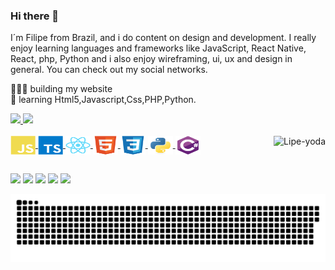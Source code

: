 ### Hi there 👋

I´m Filipe from Brazil, and i do content on design and development. I really enjoy learning languages and frameworks like JavaScript, React Native, React, php, Python and i also enjoy wireframing, ui, ux and design in general. You can check out my social networks.

👨🏼‍💻 building my website  
🧠 learning Html5,Javascript,Css,PHP,Python.

<div>
  <a href="https://github.com/LipeDev1">
  <img height="180em" src="https://github-readme-stats.vercel.app/api?username=LipeDev1&show_icons=true&theme=dark&include_all_commits=true&count_private=true"/>
  <img height="180em" src="https://github-readme-stats.vercel.app/api/top-langs/?username=LipeDev1&layout=compact&langs_count=7&theme=dark"/>
</div>
<div style="display: inline_block"><br>
  <img align="center" alt="Lipe-Js" height="30" width="40" src="https://raw.githubusercontent.com/devicons/devicon/master/icons/javascript/javascript-plain.svg">
  <img align="center" alt="Lipe-Ts" height="30" width="40" src="https://raw.githubusercontent.com/devicons/devicon/master/icons/typescript/typescript-plain.svg">
  <img align="center" alt="Lipe-React" height="30" width="40" src="https://raw.githubusercontent.com/devicons/devicon/master/icons/react/react-original.svg">
  <img align="center" alt="Lipe-HTML" height="30" width="40" src="https://raw.githubusercontent.com/devicons/devicon/master/icons/html5/html5-original.svg">
  <img align="center" alt="Lipe-CSS" height="30" width="40" src="https://raw.githubusercontent.com/devicons/devicon/master/icons/css3/css3-original.svg">
  <img align="center" alt="Lipe-Python" height="30" width="40" src="https://raw.githubusercontent.com/devicons/devicon/master/icons/python/python-original.svg">
  <img align="center" alt="Lipe-Csharp" height="30" width="40" src="https://raw.githubusercontent.com/devicons/devicon/master/icons/csharp/csharp-original.svg">
  <img align="right" alt="Lipe-yoda" src="https://media1.tenor.com/images/d46c897e979f2cc6b9764bee26c665a6/tenor.gif?itemid=16181871">
</div>
  
  ##
 
<div> 
  <a href="https://www.youtube.com/channel/UCnEgPKmzKUkiigehHAWtXjw" target="_blank"><img src="https://img.shields.io/badge/YouTube-FF0000?style=for-the-badge&logo=youtube&logoColor=white" target="_blank"></a>
  <a href="https://instagram.com/filipe._fernandes" target="_blank"><img src="https://img.shields.io/badge/-Instagram-%23E4405F?style=for-the-badge&logo=instagram&logoColor=white" target="_blank"></a>
 	<a href="https://www.twitch.tv/lipetv" target="_blank"><img src="https://img.shields.io/badge/Twitch-9146FF?style=for-the-badge&logo=twitch&logoColor=white" target="_blank"></a>
  <a href = "mailto:lipefer456@gmail.com"><img src="https://img.shields.io/badge/-Gmail-%23333?style=for-the-badge&logo=gmail&logoColor=white" target="_blank"></a>
  <a href="https://www.linkedin.com/in/filipe-fernandes17082002" target="_blank"><img src="https://img.shields.io/badge/-LinkedIn-%230077B5?style=for-the-badge&logo=linkedin&logoColor=white" target="_blank"></a> 
 
 ![Snake animation](https://github.com/LipeDev1/LipeDev1/blob/output/github-contribution-grid-snake.svg)
 
</div>
 

 



